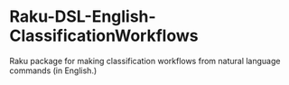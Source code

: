 # Raku-DSL-English-ClassificationWorkflows

Raku package for making classification workflows from natural language commands (in English.)
